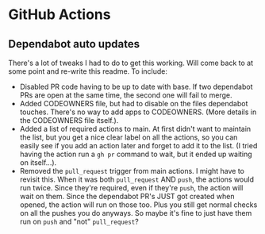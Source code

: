 # GitHub Actions

## Dependabot auto updates

There's a lot of tweaks I had to do to get this working. Will come back to at some point and re-write this readme. To include:

- Disabled PR code having to be up to date with base. If two dependabot PRs are open at the same time, the second one will fail to merge.
- Added CODEOWNERS file, but had to disable on the files dependabot touches. There's no way to add apps to CODEOWNERS. (More details in the CODEOWNERS file itself.).
- Added a list of required actions to main. At first didn't want to maintain the list, but you get a nice clear label on all the actions, so you can easily see if you add an action later and forget to add it to the list. (I tried having the action run a `gh pr` command to wait, but it ended up waiting on itself...).
- Removed the `pull_request` trigger from main actions. I might have to revisit this. When it was both `pull_request` AND `push`, the actions would run twice. Since they're required, even if they're `push`, the action will wait on them. Since the dependabot PR's JUST got created when opened, the action will run on those too. Plus you still get normal checks on all the pushes you do anyways. So maybe it's fine to just have them run on `push` and "not" `pull_request`?
